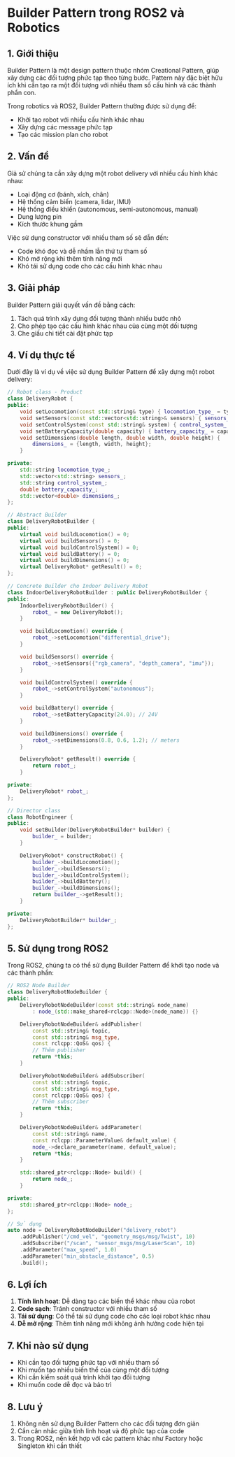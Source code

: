 # Builder Pattern trong ROS2 và Robotics

## 1. Giới thiệu

Builder Pattern là một design pattern thuộc nhóm Creational Pattern, giúp xây dựng các đối tượng phức tạp theo từng bước. Pattern này đặc biệt hữu ích khi cần tạo ra một đối tượng với nhiều tham số cấu hình và các thành phần con.

Trong robotics và ROS2, Builder Pattern thường được sử dụng để:
- Khởi tạo robot với nhiều cấu hình khác nhau
- Xây dựng các message phức tạp
- Tạo các mission plan cho robot

## 2. Vấn đề

Giả sử chúng ta cần xây dựng một robot delivery với nhiều cấu hình khác nhau:
- Loại động cơ (bánh, xích, chân)
- Hệ thống cảm biến (camera, lidar, IMU)
- Hệ thống điều khiển (autonomous, semi-autonomous, manual)
- Dung lượng pin
- Kích thước khung gầm

Việc sử dụng constructor với nhiều tham số sẽ dẫn đến:
- Code khó đọc và dễ nhầm lẫn thứ tự tham số
- Khó mở rộng khi thêm tính năng mới
- Khó tái sử dụng code cho các cấu hình khác nhau

## 3. Giải pháp

Builder Pattern giải quyết vấn đề bằng cách:
1. Tách quá trình xây dựng đối tượng thành nhiều bước nhỏ
2. Cho phép tạo các cấu hình khác nhau của cùng một đối tượng
3. Che giấu chi tiết cài đặt phức tạp

## 4. Ví dụ thực tế

Dưới đây là ví dụ về việc sử dụng Builder Pattern để xây dựng một robot delivery:

```cpp
// Robot class - Product
class DeliveryRobot {
public:
    void setLocomotion(const std::string& type) { locomotion_type_ = type; }
    void setSensors(const std::vector<std::string>& sensors) { sensors_ = sensors; }
    void setControlSystem(const std::string& system) { control_system_ = system; }
    void setBatteryCapacity(double capacity) { battery_capacity_ = capacity; }
    void setDimensions(double length, double width, double height) {
        dimensions_ = {length, width, height};
    }

private:
    std::string locomotion_type_;
    std::vector<std::string> sensors_;
    std::string control_system_;
    double battery_capacity_;
    std::vector<double> dimensions_;
};

// Abstract Builder
class DeliveryRobotBuilder {
public:
    virtual void buildLocomotion() = 0;
    virtual void buildSensors() = 0;
    virtual void buildControlSystem() = 0;
    virtual void buildBattery() = 0;
    virtual void buildDimensions() = 0;
    virtual DeliveryRobot* getResult() = 0;
};

// Concrete Builder cho Indoor Delivery Robot
class IndoorDeliveryRobotBuilder : public DeliveryRobotBuilder {
public:
    IndoorDeliveryRobotBuilder() {
        robot_ = new DeliveryRobot();
    }

    void buildLocomotion() override {
        robot_->setLocomotion("differential_drive");
    }

    void buildSensors() override {
        robot_->setSensors({"rgb_camera", "depth_camera", "imu"});
    }

    void buildControlSystem() override {
        robot_->setControlSystem("autonomous");
    }

    void buildBattery() override {
        robot_->setBatteryCapacity(24.0); // 24V
    }

    void buildDimensions() override {
        robot_->setDimensions(0.8, 0.6, 1.2); // meters
    }

    DeliveryRobot* getResult() override {
        return robot_;
    }

private:
    DeliveryRobot* robot_;
};

// Director class
class RobotEngineer {
public:
    void setBuilder(DeliveryRobotBuilder* builder) {
        builder_ = builder;
    }

    DeliveryRobot* constructRobot() {
        builder_->buildLocomotion();
        builder_->buildSensors();
        builder_->buildControlSystem();
        builder_->buildBattery();
        builder_->buildDimensions();
        return builder_->getResult();
    }

private:
    DeliveryRobotBuilder* builder_;
};
```

## 5. Sử dụng trong ROS2

Trong ROS2, chúng ta có thể sử dụng Builder Pattern để khởi tạo node và các thành phần:

```cpp
// ROS2 Node Builder
class DeliveryRobotNodeBuilder {
public:
    DeliveryRobotNodeBuilder(const std::string& node_name)
        : node_(std::make_shared<rclcpp::Node>(node_name)) {}

    DeliveryRobotNodeBuilder& addPublisher(
        const std::string& topic,
        const std::string& msg_type,
        const rclcpp::QoS& qos) {
        // Thêm publisher
        return *this;
    }

    DeliveryRobotNodeBuilder& addSubscriber(
        const std::string& topic,
        const std::string& msg_type,
        const rclcpp::QoS& qos) {
        // Thêm subscriber
        return *this;
    }

    DeliveryRobotNodeBuilder& addParameter(
        const std::string& name,
        const rclcpp::ParameterValue& default_value) {
        node_->declare_parameter(name, default_value);
        return *this;
    }

    std::shared_ptr<rclcpp::Node> build() {
        return node_;
    }

private:
    std::shared_ptr<rclcpp::Node> node_;
};

// Sử dụng
auto node = DeliveryRobotNodeBuilder("delivery_robot")
    .addPublisher("/cmd_vel", "geometry_msgs/msg/Twist", 10)
    .addSubscriber("/scan", "sensor_msgs/msg/LaserScan", 10)
    .addParameter("max_speed", 1.0)
    .addParameter("min_obstacle_distance", 0.5)
    .build();
```

## 6. Lợi ích

1. **Tính linh hoạt**: Dễ dàng tạo các biến thể khác nhau của robot
2. **Code sạch**: Tránh constructor với nhiều tham số
3. **Tái sử dụng**: Có thể tái sử dụng code cho các loại robot khác nhau
4. **Dễ mở rộng**: Thêm tính năng mới không ảnh hưởng code hiện tại

## 7. Khi nào sử dụng

- Khi cần tạo đối tượng phức tạp với nhiều tham số
- Khi muốn tạo nhiều biến thể của cùng một đối tượng
- Khi cần kiểm soát quá trình khởi tạo đối tượng
- Khi muốn code dễ đọc và bảo trì

## 8. Lưu ý

1. Không nên sử dụng Builder Pattern cho các đối tượng đơn giản
2. Cần cân nhắc giữa tính linh hoạt và độ phức tạp của code
3. Trong ROS2, nên kết hợp với các pattern khác như Factory hoặc Singleton khi cần thiết
